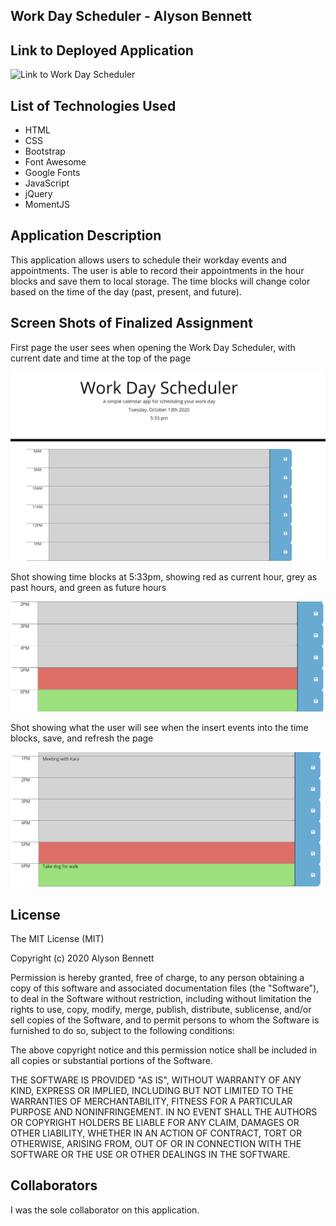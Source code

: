 ## Work Day Scheduler - Alyson Bennett

## Link to Deployed Application
![Link to Work Day Scheduler](https://alysonbennett.github.io/WorkDayScheduler/)

## List of Technologies Used

* HTML
* CSS
* Bootstrap
* Font Awesome
* Google Fonts
* JavaScript
* jQuery
* MomentJS

## Application Description

This application allows users to schedule their workday events and appointments. The user is able to record their appointments in the hour blocks and save them to local storage. The time blocks will change color based on the time of the day (past, present, and future).

## Screen Shots of Finalized Assignment

First page the user sees when opening the Work Day Scheduler, with current date and time at the top of the page

![FirstScreen](assests/screenShots/FirstPage.png)

Shot showing time blocks at 5:33pm, showing red as current hour, grey as past hours, and green as future hours

![ColorCodedBlocks](assests/screenShots/ColorBlocks.png)

Shot showing what the user will see when the insert events into the time blocks, save, and refresh the page

![BlocksWithSavedContent](assests/screenShots/BlocksWithSaved.png)

## License

The MIT License (MIT)

Copyright (c) 2020 Alyson Bennett

Permission is hereby granted, free of charge, to any person obtaining a copy of this software and associated documentation files (the "Software"), to deal in the Software without restriction, including without limitation the rights to use, copy, modify, merge, publish, distribute, sublicense, and/or sell copies of the Software, and to permit persons to whom the Software is furnished to do so, subject to the following conditions:

The above copyright notice and this permission notice shall be included in all copies or substantial portions of the Software.

THE SOFTWARE IS PROVIDED "AS IS", WITHOUT WARRANTY OF ANY KIND, EXPRESS OR IMPLIED, INCLUDING BUT NOT LIMITED TO THE WARRANTIES OF MERCHANTABILITY, FITNESS FOR A PARTICULAR PURPOSE AND NONINFRINGEMENT. IN NO EVENT SHALL THE AUTHORS OR COPYRIGHT HOLDERS BE LIABLE FOR ANY CLAIM, DAMAGES OR OTHER LIABILITY, WHETHER IN AN ACTION OF CONTRACT, TORT OR OTHERWISE, ARISING FROM, OUT OF OR IN CONNECTION WITH THE SOFTWARE OR THE USE OR OTHER DEALINGS IN THE SOFTWARE.

## Collaborators

I was the sole collaborator on this application.

